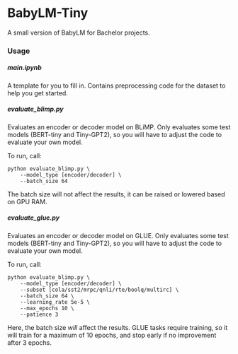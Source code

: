 # BabyLM-Tiny
A small version of BabyLM for Bachelor projects.




### Usage

##### main.ipynb
A template for you to fill in. Contains preprocessing code for the dataset to help you get started.



##### evaluate_blimp.py
Evaluates an encoder or decoder model on BLiMP. Only evaluates some test models (BERT-tiny and Tiny-GPT2), so you will have to adjust the code to evaluate your own model.

To run, call:
```
python evaluate_blimp.py \
    --model_type [encoder/decoder] \
    --batch_size 64 
```

The batch size will not affect the results, it can be raised or lowered based on GPU RAM.


##### evaluate_glue.py
Evaluates an encoder or decoder model on GLUE. Only evaluates some test models (BERT-tiny and Tiny-GPT2), so you will have to adjust the code to evaluate your own model.

To run, call:
```
python evaluate_blimp.py \
    --model_type [encoder/decoder] \
    --subset [cola/sst2/mrpc/qnli/rte/boolq/multirc] \
    --batch_size 64 \
    --learning_rate 5e-5 \
    --max_epochs 10 \
    --patience 3 
```

Here, the batch size *will* affect the results. GLUE tasks require training, so it will train for a maximum of 10 epochs, and stop early if no improvement after 3 epochs.